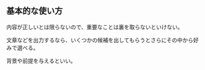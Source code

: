 ## 基本的な使い方

内容が正しいとは限らないので、重要なことは裏を取らないといけない。

文章などを出力するなら、いくつかの候補を出してもらうとさらにその中から好みで選べる。

背景や前提を与えるといい。
